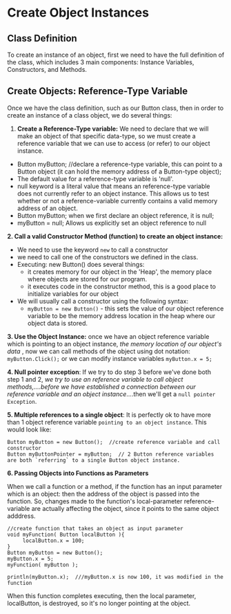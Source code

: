 # Create Object Instances

## Class Definition

To create an instance of an object, first we need to have the full definition of the class, which includes 3 main components: Instance Variables, Constructors, and Methods.

## Create Objects: Reference-Type Variable

Once we have the class definition, such as our Button class, then in order to create an instance of a class object, we do several things: 

1. **Create a Reference-Type variable:** We need to declare that we will make an object of that specific data-type, so we must create a reference variable that we can use to access \(or refer\) to our object instance.

* Button myButton;   //declare a reference-type variable, this can point to a Button object \(it can hold the memory address of a Button-type object\);
* The default value for a reference-type variable is 'null'.  
* null keyword is a literal value that means an  reference-type variable does not currently refer to an object instance. This allows us to test whether or not a reference-variable currently contains a valid memory address of an object.
* Button myButton; when we first declare an object reference, it is null;
* myButton = null;  Allows us explicitly set an object reference to null

 **2. Call a valid Constructor Method \(function\) to create an object instance:**

* We need to use the keyword `new` to call a constructor
* we need to call one of the constructors we defined in the class.
* Executing:   new Button\(\) does several things:
  * it creates memory for our object in the 'Heap', the memory place where objects are stored for our program.
  * it executes code in the constructor method, this is a good place to initialize variables for our object
* We will usually call a constructor using the following syntax:
  * `myButton = new Button()`  - this sets the value of our object reference variable to be the memory address location in the heap where our object data is stored.

**3.  Use the Object Instance:** once we have an object reference variable which is pointing to an object instance, _the memory location of our object's data_ , now we can call methods of the object using dot notation: `myButton.Click();` or we can modify instance variables `myButton.x = 5;`

**4. Null pointer exception**: If we try to do step 3 before we've done both step 1 and 2, _we try to use an reference variable to call object methods,....before we have established a connection between our reference variable and an object instance_....then we'll get a `null pointer Exception`.  

**5. Multiple references to a single object**: It is perfectly ok to have more than 1 object reference variable `pointing to an object instance`. This would look like:

```text
Button myButton = new Button();  //create reference variable and call constructor 
Button myButtonPointer = myButton;  // 2 Button reference variables are both `referring` to a single Button object instance.
```

**6. Passing Objects into Functions as Parameters**

When we call a function or a method, if the function has an input parameter which is an object: then the address of the object is passed into the function. So, changes made to the function's local-parameter reference-variable are actually affecting the object, since it points to the same object adddress.

```text
//create function that takes an object as input parameter
void myFunction( Button localButton ){
     localButton.x = 100;
}
Button myButton = new Button();
myButton.x = 5;
myFunction( myButton ); 

println(myButton.x);  ///myButton.x is now 100, it was modified in the function
```

When this function completes executing, then the local parameter, localButton, is destroyed, so it's no longer pointing at the object.

